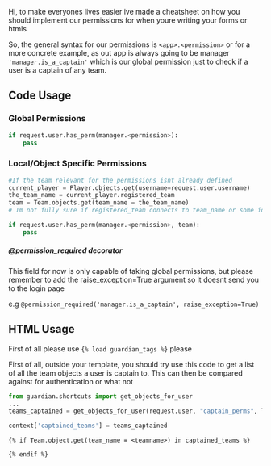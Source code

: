Hi, to make everyones lives easier ive made a cheatsheet on how you should implement our permissions for when youre writing your forms or htmls

So, the general syntax for our permissions is  `<app>.<permission>` or for a more concrete example, as out app is always going to be manager `'manager.is_a_captain'` which is our global permission just to check if a user is a captain of any team.

## Code Usage

### Global Permissions
```python
if request.user.has_perm(manager.<permission>):
	pass
```  

### Local/Object Specific Permissions

```python
#If the team relevant for the permissions isnt already defined
current_player = Player.objects.get(username=request.user.username)  
the_team_name = current_player.registered_team
team = Team.objects.get(team_name = the_team_name)
# Im not fully sure if registered_team connects to team_name or some id, this assumes it connects to a team_name 

if request.user.has_perm(manager.<permission>, team):
	pass
```  

##### @permission_required decorator
This field for now is only capable of taking global permissions, but please remember to add the raise_exception=True argument so it doesnt send you to the login page

e.g ` @permission_required('manager.is_a_captain', raise_exception=True) `

## HTML Usage

First of all please use ` {% load guardian_tags %} ` please

First of all, outside your template, you should try use this code to get a list of all the team objects a user is captain to. This can then be compared against for authentication or what not
```python
from guardian.shortcuts import get_objects_for_user
...
teams_captained = get_objects_for_user(request.user, "captain_perms", Team.objects.all())

context['captained_teams'] = teams_captained
```

```
{% if Team.object.get(team_name = <teamname>) in captained_teams %}

{% endif %}
```
